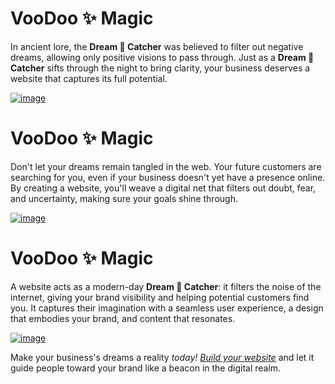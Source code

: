# VooDoo ✨ Magic

In ancient lore, the **Dream 🪬 Catcher** was believed to filter out negative dreams, allowing only positive visions to pass through. Just as a **Dream 🪬 Catcher** sifts through the night to bring clarity, your business deserves a website that captures its full potential.

[![image](https://github.com/itpp-labs/VooDoo/assets/186131/f69be768-f60b-4faa-ac48-a2c383d2f7ac)](https://www.odoo.com/app/website?debug=%F0%9F%AA%AC)

# VooDoo ✨ Magic

Don't let your dreams remain tangled in the web. Your future customers are searching for you, even if your business doesn't yet have a presence online. By creating a website, you'll weave a digital net that filters out doubt, fear, and uncertainty, making sure your goals shine through.

[![image](https://github.com/itpp-labs/VooDoo/assets/186131/6ccfbe77-76ea-4bbb-8e45-a63604fac655)](https://www.odoo.com/app/website?debug=%F0%9F%AA%AC)

# VooDoo ✨ Magic

A website acts as a modern-day **Dream 🪬 Catcher**: it filters the noise of the internet, giving your brand visibility and helping potential customers find you. It captures their imagination with a seamless user experience, a design that embodies your brand, and content that resonates.

[![image](https://github.com/itpp-labs/VooDoo/assets/186131/097601f3-13ca-4b35-bf15-e3d291e5259f)](https://pull.git.ci/process/itpp-labs/VooDoo)

Make your business's dreams a reality *today!* [*Build your website*](https://www.odoo.com/zh_CN/app/website?debug=%F0%9F%AA%AC) and let it guide people toward your brand like a beacon in the digital realm.
